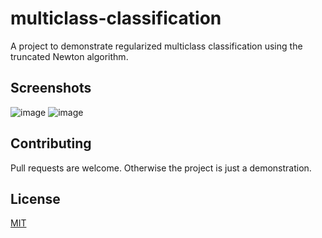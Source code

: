 # multiclass-classification
A project to demonstrate regularized multiclass classification using the truncated Newton algorithm.

## Screenshots
![image](https://user-images.githubusercontent.com/41022783/54637004-02734200-4a5e-11e9-9583-362e2f65a4a4.png)
![image](https://user-images.githubusercontent.com/41022783/54637138-5120dc00-4a5e-11e9-8710-f4b81e67258a.png)

## Contributing
Pull requests are welcome. Otherwise the project is just a demonstration.

## License
[MIT](https://choosealicense.com/licenses/mit/)
